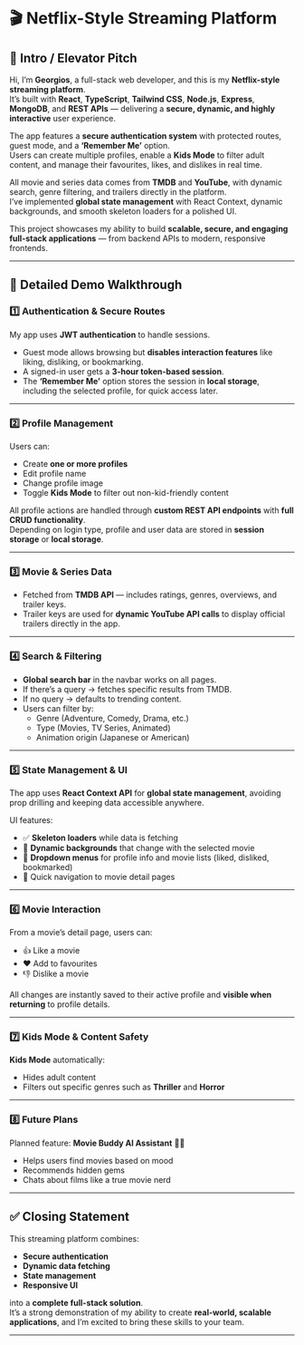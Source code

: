 # 🎬 Netflix-Style Streaming Platform

## 📌 Intro / Elevator Pitch
Hi, I’m **Georgios**, a full-stack web developer, and this is my **Netflix-style streaming platform**.  
It’s built with **React**, **TypeScript**, **Tailwind CSS**, **Node.js**, **Express**, **MongoDB**, and **REST APIs** — delivering a **secure, dynamic, and highly interactive** user experience.

The app features a **secure authentication system** with protected routes, guest mode, and a **‘Remember Me’** option.  
Users can create multiple profiles, enable a **Kids Mode** to filter adult content, and manage their favourites, likes, and dislikes in real time.

All movie and series data comes from **TMDB** and **YouTube**, with dynamic search, genre filtering, and trailers directly in the platform.  
I’ve implemented **global state management** with React Context, dynamic backgrounds, and smooth skeleton loaders for a polished UI.

This project showcases my ability to build **scalable, secure, and engaging full-stack applications** — from backend APIs to modern, responsive frontends.  

---

## 📖 Detailed Demo Walkthrough

### 1️⃣ Authentication & Secure Routes
My app uses **JWT authentication** to handle sessions.  
- Guest mode allows browsing but **disables interaction features** like liking, disliking, or bookmarking.  
- A signed-in user gets a **3-hour token-based session**.  
- The **‘Remember Me’** option stores the session in **local storage**, including the selected profile, for quick access later.

---

### 2️⃣ Profile Management
Users can:  
- Create **one or more profiles**  
- Edit profile name  
- Change profile image  
- Toggle **Kids Mode** to filter out non-kid-friendly content  

All profile actions are handled through **custom REST API endpoints** with **full CRUD functionality**.  
Depending on login type, profile and user data are stored in **session storage** or **local storage**.

---

### 3️⃣ Movie & Series Data
- Fetched from **TMDB API** — includes ratings, genres, overviews, and trailer keys.  
- Trailer keys are used for **dynamic YouTube API calls** to display official trailers directly in the app.

---

### 4️⃣ Search & Filtering
- **Global search bar** in the navbar works on all pages.  
- If there’s a query → fetches specific results from TMDB.  
- If no query → defaults to trending content.  
- Users can filter by:
  - Genre (Adventure, Comedy, Drama, etc.)  
  - Type (Movies, TV Series, Animated)  
  - Animation origin (Japanese or American)  

---

### 5️⃣ State Management & UI
The app uses **React Context API** for **global state management**, avoiding prop drilling and keeping data accessible anywhere.  

UI features:  
- ✅ **Skeleton loaders** while data is fetching  
- 🎨 **Dynamic backgrounds** that change with the selected movie  
- 📂 **Dropdown menus** for profile info and movie lists (liked, disliked, bookmarked)  
- 🔗 Quick navigation to movie detail pages

---

### 6️⃣ Movie Interaction
From a movie’s detail page, users can:  
- 👍 Like a movie  
- ❤️ Add to favourites  
- 👎 Dislike a movie  

All changes are instantly saved to their active profile and **visible when returning** to profile details.

---

### 7️⃣ Kids Mode & Content Safety
**Kids Mode** automatically:  
- Hides adult content  
- Filters out specific genres such as **Thriller** and **Horror**  

---

### 8️⃣ Future Plans
Planned feature: **Movie Buddy AI Assistant** 🎥🤖  
- Helps users find movies based on mood  
- Recommends hidden gems  
- Chats about films like a true movie nerd

---

## ✅ Closing Statement
This streaming platform combines:  
- **Secure authentication**  
- **Dynamic data fetching**  
- **State management**  
- **Responsive UI**  

into a **complete full-stack solution**.  
It’s a strong demonstration of my ability to create **real-world, scalable applications**, and I’m excited to bring these skills to your team.

---
